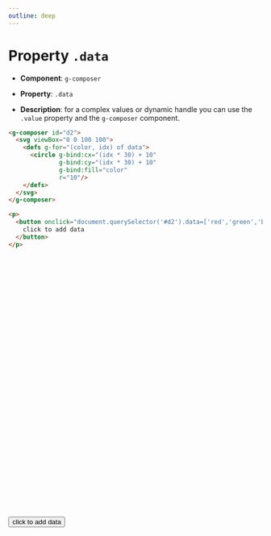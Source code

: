 ```yaml
---
outline: deep
---
```


# Property `.data`

- **Component**: `g-composer`

- **Property**: `.data`

- **Description**: for a complex values or dynamic handle you can use the `.value` property and the
  `g-composer` component.

```html
<g-composer id="d2">
  <svg viewBox="0 0 100 100">
    <defs g-for="(color, idx) of data">
      <circle g-bind:cx="(idx * 30) + 10"
              g-bind:cy="(idx * 30) + 10"
              g-bind:fill="color"
              r="10"/>
    </defs>
  </svg>
</g-composer>
```
```html
<p>
  <button onclick="document.querySelector('#d2').data=['red','green','blue']">
    click to add data
  </button>
</p>
```

<g-composer id="d2">
  <svg viewBox="0 0 100 100">
    <defs g-for="(color, idx) of data">
      <circle g-bind:cx="(idx * 30) + 10" 
              g-bind:cy="(idx * 30) + 10" 
              g-bind:fill="color"
              r="10"/>
    </defs>
  </svg>
</g-composer>
<p>
  <button onclick="document.querySelector('#d2').data=['red','green','blue']">
    click to add data
  </button>
</p>
